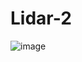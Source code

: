 # Lidar-2

![image](https://github.com/user-attachments/assets/52f5475b-3f4a-4ff8-915a-9c8a9af8002f)
